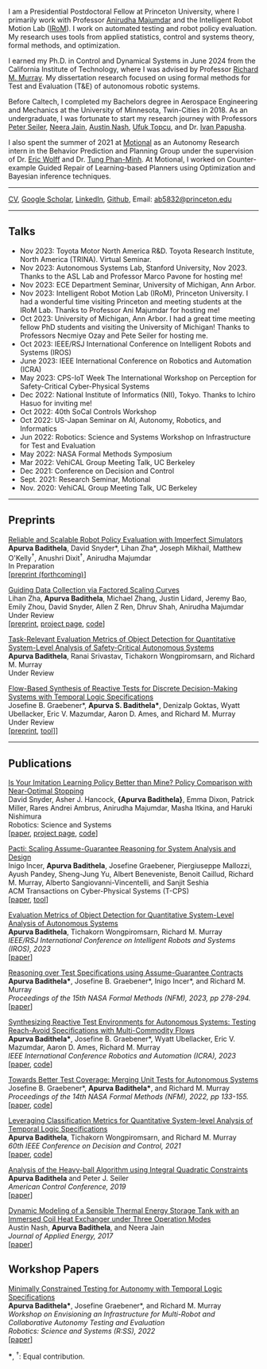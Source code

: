 I am a Presidential Postdoctoral Fellow at Princeton University, where I primarily work with Professor [Anirudha Majumdar](https://irom-lab.princeton.edu/majumdar/) and the Intelligent Robot Motion Lab ([IRoM](https://irom-lab.princeton.edu)). I work on automated testing and robot policy evaluation. My research uses tools from applied statistics, control and systems theory, formal methods, and optimization. 

I earned my Ph.D. in Control and Dynamical Systems in June 2024 from the California Institute of Technology, where I was advised by Professor [Richard M. Murray](https://murray.cds.caltech.edu/Main_Page). My dissertation research focused on using formal methods for Test and Evaluation (T&E) of autonomous robotic systems. 

Before Caltech, I completed my Bachelors degree in Aerospace Engineering and Mechanics at the University of Minnesota, Twin-Cities in 2018. As an undergraduate, I was fortunate to start my research journey with Professors [Peter Seiler](https://seiler.engin.umich.edu), [Neera Jain](https://engineering.purdue.edu/JainResearchLab/people.html), [Austin Nash](https://www.linkedin.com/in/austin-nash-23805919a), [Ufuk Topcu](http://www.ae.utexas.edu/facultysites/topcu/wiki/index.php/Main_Page), and Dr. [Ivan Papusha](https://ivanpapusha.com). 

I also spent the summer of 2021 at [Motional](https://motional.com) as an Autonomy Research intern in the 
Behavior Prediction and Planning Group under the supervision of Dr. [Eric Wolff](http://www.ericmwolff.com) and Dr. [Tung Phan-Minh](https://www.linkedin.com/in/tungmphan). At Motional, I worked on Counter-example Guided Repair of Learning-based Planners using Optimization and Bayesian inference techniques.

---
 
<a href="https://abadithela.github.io/pdf/CV.pdf" target="_blank">CV</a>, [Google Scholar](https://scholar.google.com/citations?user=bsyOi1YAAAAJ&hl=en&oi=ao), [LinkedIn](https://www.linkedin.com/in/apurva-badithela-6a1040115), [Github](https://github.com/abadithela), Email: ab5832@princeton.edu
<!-- Remove above link if you don't want to attibute -->

---
## Talks
* Nov 2023: Toyota Motor North America R&D. Toyota Research Institute, North America (TRINA). Virtual Seminar.
* Nov 2023: Autonomous Systems Lab, Stanford University, Nov 2023. Thanks to the ASL Lab and Professor Marco Pavone for hosting me! 
* Nov 2023: ECE Department Seminar, University of Michigan, Ann Arbor.
* Nov 2023: Intelligent Robot Motion Lab (IRoM), Princeton University. I had a wonderful time visiting Princeton and meeting students at the IRoM Lab. Thanks to Professor Ani Majumdar for hosting me!
* Oct 2023: University of Michigan, Ann Arbor. I had a great time meeting fellow PhD students and visiting the University of Michigan! Thanks to Professors Necmiye Ozay and Pete Seiler for hosting me. 
* Oct 2023: IEEE/RSJ International Conference on Intelligent Robots and Systems (IROS) 
* June 2023: IEEE International Conference on Robotics and Automation (ICRA)
* May 2023: CPS-IoT Week The International Workshop on Perception for Safety-Critical Cyber-Physical Systems 
* Dec 2022: National Institute of Informatics (NII), Tokyo. Thanks to Ichiro Hasuo for inviting me!
* Oct 2022: 40th SoCal Controls Workshop 
* Oct 2022: US-Japan Seminar on AI, Autonomy, Robotics, and Informatics 
* Jun 2022: Robotics: Science and Systems Workshop on Infrastructure for Test and Evaluation 
* May 2022: NASA Formal Methods Symposium 
* Mar 2022: VehiCAL Group Meeting Talk, UC Berkeley
* Dec 2021: Conference on Decision and Control
* Sept. 2021: Research Seminar, Motional
* Nov. 2020: VehiCAL Group Meeting Talk, UC Berkeley

---
## Preprints
[Reliable and Scalable Robot Policy Evaluation with Imperfect Simulators](abadithela.github.io) \
<b>Apurva Badithela</b>, David Snyder\*, Lihan Zha\*, Joseph Mikhail, Matthew O'Kelly<sup>&#x2020;</sup>, Anushri Dixit<sup>&#x2020;</sup>, Anirudha Majumdar \
In Preparation\
[[preprint (forthcoming)](abadithela.github.io)]

[Guiding Data Collection via Factored Scaling Curves](https://arxiv.org/abs/2505.07728) \
Lihan Zha, <b>Apurva Badithela</b>, Michael Zhang, Justin Lidard, Jeremy Bao, Emily Zhou, David Snyder, Allen Z Ren, Dhruv Shah, Anirudha Majumdar \
Under Review\
[[preprint](https://arxiv.org/abs/2505.07728), [project page](https://factored-data-scaling.github.io), [code](https://github.com/irom-princeton/factored-scaling-curves)]

[Task-Relevant Evaluation Metrics of Object Detection for Quantitative System-Level Analysis of Safety-Critical Autonomous Systems](abadithela.github.io) \
<b>Apurva Badithela</b>, Ranai Srivastav, Tichakorn Wongpiromsarn, and Richard M. Murray \
Under Review 

[Flow-Based Synthesis of Reactive Tests for Discrete Decision-Making Systems with Temporal Logic Specifications](https://arxiv.org/pdf/2404.09888) \
Josefine B. Graebener\*, <b>Apurva S. Badithela\*</b>, Denizalp Goktas, Wyatt Ubellacker, Eric V. Mazumdar, Aaron D. Ames, and Richard M. Murray \
Under Review \
[[preprint](https://arxiv.org/pdf/2404.09888), [tool](https://floras.readthedocs.io/en/latest/)]]


---
## Publications 
[Is Your Imitation Learning Policy Better than Mine? Policy Comparison with Near-Optimal Stopping](https://www.roboticsproceedings.org/rss21/p077.pdf) \
David Snyder, Asher J. Hancock, <b>{Apurva Badithela}</b>, Emma Dixon, Patrick Miller, Rares Andrei Ambrus, Anirudha Majumdar, Masha Itkina, and Haruki Nishimura \
Robotics: Science and Systems\
[[paper](https://www.roboticsproceedings.org/rss21/p077.pdf), [project page](https://tri-ml.github.io/step/), [code](https://github.com/TRI-ML/sequentialized_barnard_tests)]

[Pacti: Scaling Assume-Guarantee Reasoning for System Analysis and Design](https://arxiv.org/pdf/2303.17751.pdf) \
Inigo Incer, <b>Apurva Badithela</b>, Josefine Graebener, Piergiuseppe Mallozzi, Ayush Pandey, Sheng-Jung Yu, Albert Beneveniste, Benoit Caillud, Richard M. Murray, Alberto Sangiovanni-Vincentelli, and Sanjit Seshia \
ACM Transactions on Cyber-Physical Systems (T-CPS)\
[[paper](https://arxiv.org/pdf/2303.17751.pdf), [tool](https://www.pacti.org)]

[Evaluation Metrics of Object Detection for Quantitative System-Level Analysis of Autonomous Systems](https://abadithela.github.io/pdf/IROS2023__Evaluation_Metrics_for_Object_Detection.pdf) \
<b>Apurva Badithela</b>, Tichakorn Wongpiromsarn, Richard M. Murray \
_IEEE/RSJ International Conference on Intelligent Robots and Systems (IROS), 2023_ \
[[paper](https://abadithela.github.io/pdf/IROS2023__Evaluation_Metrics_for_Object_Detection.pdf)]

[Reasoning over Test Specifications using Assume-Guarantee Contracts](https://link.springer.com/content/pdf/10.1007/978-3-031-33170-1_17.pdf) \
<b>Apurva Badithela\*</b>, Josefine B. Graebener\*, Inigo Incer\*,  and Richard M. Murray \
_Proceedings of the 15th NASA Formal Methods (NFM), 2023, pp 278-294._ \
[[paper](https://link.springer.com/content/pdf/10.1007/978-3-031-33170-1_17.pdf)]

[Synthesizing Reactive Test Environments for Autonomous Systems: Testing Reach-Avoid Specifications with Multi-Commodity Flows](https://abadithela.github.io/pdf/ICRA2023__Synthesizing_Reactive_Test_Environments_for_Autonomous_Systems____Testing_Reach_Avoid_Specifications_with_Multi_Commodity_Flows.pdf) \
<b>Apurva Badithela\*</b>, Josefine B. Graebener\*, Wyatt Ubellacker, Eric V. Mazumdar, Aaron D. Ames, Richard M. Murray \
_IEEE International Conference Robotics and Automation (ICRA), 2023_ \
[[paper](https://abadithela.github.io/pdf/ICRA2023__Synthesizing_Reactive_Test_Environments_for_Autonomous_Systems____Testing_Reach_Avoid_Specifications_with_Multi_Commodity_Flows.pdf), [code](https://github.com/abadithela/Flow-Constraints)]

[Towards Better Test Coverage: Merging Unit Tests for Autonomous Systems](https://arxiv.org/pdf/2204.02541) \
Josefine B. Graebener\*, <b>Apurva Badithela\*</b>, and Richard M. Murray \
_Proceedings of the 14th NASA Formal Methods (NFM), 2022, pp 133-155._ \
[[paper](https://arxiv.org/pdf/2204.02541), [code](https://github.com/jgraeb/MergeUnitTests)]

[Leveraging Classification Metrics for Quantitative System-level Analysis of Temporal Logic Specifications](https://abadithela.github.io/pdf/CDC21__Validating_Perception_Algorithms_with_High_level_Formal_Requirements.pdf) \
<b>Apurva Badithela</b>, Tichakorn Wongpiromsarn, and Richard M. Murray \
_60th IEEE Conference on Decision and Control, 2021_ \
[[paper](https://abadithela.github.io/pdf/CDC21__Validating_Perception_Algorithms_with_High_level_Formal_Requirements.pdf), [code](https://github.com/abadithela/validate_perception_metrics/tree/master)]

[Analysis of the Heavy-ball Algorithm using Integral Quadratic Constraints](https://abadithela.github.io/pdf/PS_AB_ACC_2019.pdf) \
<b>Apurva Badithela</b> and Peter J. Seiler \
_American Control Conference, 2019_ \
[[paper](https://abadithela.github.io/pdf/PS_AB_ACC_2019.pdf)]

[Dynamic Modeling of a Sensible Thermal Energy Storage Tank with an Immersed Coil Heat Exchanger under Three Operation Modes](https://engineering.purdue.edu/JainResearchLab/pdf/dynamic-modeling-sensible-thermal-energy-storage-immersed-coil-heat-exchanger.pdf) \
Austin Nash, <b>Apurva Badithela</b>, and Neera Jain \
_Journal of Applied Energy, 2017_ \
[[paper](https://engineering.purdue.edu/JainResearchLab/pdf/dynamic-modeling-sensible-thermal-energy-storage-immersed-coil-heat-exchanger.pdf)]

## Workshop Papers
[Minimally Constrained Testing for Autonomy with Temporal Logic Specifications](http://raaslab.org/rss2022/assets/contributed_papers/RSS2022_Badithela_et_al.pdf) \
<b>Apurva Badithela\*</b>, Josefine Graebener\*, and Richard M. Murray \
_Workshop on Envisioning an Infrastructure for Multi-Robot and Collaborative Autonomy Testing and Evaluation_ \
_Robotics: Science and Systems (R:SS), 2022_ \
[[paper](http://raaslab.org/rss2022/assets/contributed_papers/RSS2022_Badithela_et_al.pdf)]

<b>\*</b>, <sup>&#x2020;</sup>: Equal contribution. 


